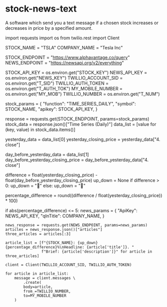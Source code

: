# stock-news-text
A software which send you a text message if a chosen stock increases or decreases in price by a specified amount. 

import requests
import os
from twilio.rest import Client

STOCK_NAME = "TSLA"
COMPANY_NAME = "Tesla Inc"

STOCK_ENDPOINT = "https://www.alphavantage.co/query"
NEWS_ENDPOINT = "https://newsapi.org/v2/everything"

STOCK_API_KEY = os.environ.get("STOCK_KEY")
NEWS_API_KEY = os.environ.get("NEWS_KEY")
TWILLIO_ACCOUNT_SID = os.environ.get("T_SID")
TWILLIO_AUTH_TOKEN = os.environ.get("T_AUTH_TOK")
MY_MOBILE_NUMBER = os.environ.get("MY_MOB")
TWILLIO_NUMBER = os.environ.get("T_NUM")

stock_params = {
    "function": "TIME_SERIES_DAILY",
    "symbol": STOCK_NAME,
    "apikey": STOCK_API_KEY,
}

response = requests.get(STOCK_ENDPOINT, params=stock_params)
stock_data = response.json()["Time Series (Daily)"]
data_list = [value for (key, value) in stock_data.items()]

yesterday_data = data_list[0]
yesterday_closing_price = yesterday_data["4. close"]

day_before_yesterday_data = data_list[1]
day_before_yesterday_closing_price = day_before_yesterday_data["4. close"]

difference = float(yesterday_closing_price) - float(day_before_yesterday_closing_price)
up_down = None
if difference > 0:
    up_down = "🔺"
else:
    up_down = "🔻"

percentage_difference = round((difference / float(yesterday_closing_price)) * 100)

if abs(percentage_difference) <= 5:
    news_params = {
        "ApiKey": NEWS_API_KEY,
        "qInTitle": COMPANY_NAME,
    }

    news_response = requests.get(NEWS_ENDPOINT, params=news_params)
    articles = news_response.json()["articles"]
    three_articles = articles[:3]

    article_list = [f"{STOCK_NAME}: {up_down}{percentage_difference}%\nHeadline: {article['title']}. "
                    f"Brief: {article['description']}" for article in three_articles]

    client = Client(TWILLIO_ACCOUNT_SID, TWILLIO_AUTH_TOKEN)

    for article in article_list:
        message = client.messages \
            .create(
            body=article,
            from_=TWILLIO_NUMBER,
            to=MY_MOBILE_NUMBER
        )
